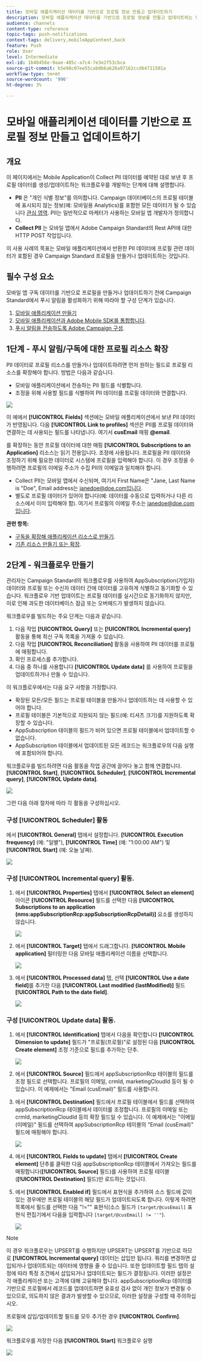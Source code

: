 ```yaml
---
title: 모바일 애플리케이션 데이터를 기반으로 프로필 정보 만들고 업데이트하기
description: 모바일 애플리케이션 데이터를 기반으로 프로필 정보를 만들고 업데이트하는 방법을 알아봅니다.
audience: channels
content-type: reference
topic-tags: push-notifications
context-tags: delivery,mobileAppContent,back
feature: Push
role: User
level: Intermediate
exl-id: 1b48456e-9aae-485c-a7c4-7e3e2f53cbca
source-git-commit: b5e98c07ee55cab0b6a628a97162ccd64711501a
workflow-type: tm+mt
source-wordcount: '996'
ht-degree: 3%

---
```


# 모바일 애플리케이션 데이터를 기반으로 프로필 정보 만들고 업데이트하기

## 개요

이 페이지에서는 Mobile Application이 Collect PII 데이터를 예약된 대로 보낸 후 프로필 데이터를 생성/업데이트하는 워크플로우를 개발하는 단계에 대해 설명합니다.

* **PII** 은 &quot;개인 식별 정보&quot;를 의미합니다. Campaign 데이터베이스의 프로필 테이블에 표시되지 않는 정보(예: 모바일용 Analytics)를 포함한 모든 데이터가 될 수 있습니다 [관심 영역](../../integrating/using/about-campaign-points-of-interest-data-integration.md). PII는 일반적으로 마케터가 사용하는 모바일 앱 개발자가 정의합니다.
* **Collect PII** 는 모바일 앱에서 Adobe Campaign Standard의 Rest API에 대한 HTTP POST 작업입니다.

이 사용 사례의 목표는 모바일 애플리케이션에서 반환한 PII 데이터에 프로필 관련 데이터가 포함된 경우 Campaign Standard 프로필을 만들거나 업데이트하는 것입니다.

## 필수 구성 요소

모바일 앱 구독 데이터를 기반으로 프로필을 만들거나 업데이트하기 전에 Campaign Standard에서 푸시 알림을 활성화하기 위해 따라야 할 구성 단계가 있습니다.

1. [모바일 애플리케이션 만들기](../../administration/using/configuring-a-mobile-application.md)
1. [모바일 애플리케이션과 Adobe Mobile SDK를 통합합니다](../../administration/using/supported-mobile-use-cases.md).
1. [푸시 알림을 전송하도록 Adobe Campaign 구성](../../administration/using/configuring-a-mobile-application.md).

## 1단계 - 푸시 알림/구독에 대한 프로필 리소스 확장

PII 데이터로 프로필 리소스를 만들거나 업데이트하려면 먼저 원하는 필드로 프로필 리소스를 확장해야 합니다. 방법은 다음과 같습니다.

* 모바일 애플리케이션에서 전송하는 PII 필드를 식별합니다.
* 조정을 위해 사용할 필드를 식별하여 PII 데이터를 프로필 데이터와 연결합니다.

![](assets/update_profile1.png)

이 예에서 **[!UICONTROL Fields]** 섹션에는 모바일 애플리케이션에서 보낸 PII 데이터가 반영됩니다. 다음 **[!UICONTROL Link to profiles]** 섹션은 PII를 프로필 데이터와 연결하는 데 사용되는 필드를 나타냅니다. 여기서 **cusEmail** 매핑 **@email**.

를 확장하는 동안 프로필 데이터에 대한 매핑 **[!UICONTROL Subscriptions to an Application]** 리소스는 읽기 전용입니다. 조정에 사용됩니다. 프로필을 PII 데이터와 조정하기 위해 필요한 데이터로 시스템에 프로필을 입력해야 합니다. 이 경우 조정을 수행하려면 프로필의 이메일 주소가 수집 PII의 이메일과 일치해야 합니다.

* Collect PII는 모바일 앱에서 수신되며, 여기서 First Name은 &quot;Jane, Last Name is &quot;Doe&quot;, Email address는 janedoe@doe.com입니다.
* 별도로 프로필 데이터가 있어야 합니다(예: 데이터를 수동으로 입력하거나 다른 리소스에서 이미 입력해야 함). 여기서 프로필의 이메일 주소는 janedoe@doe.com입니다.

**관련 항목:**

* [구독을 확장해 애플리케이션 리소스로 만들기](../../developing/using/extending-the-subscriptions-to-an-application-resource.md).
* [기존 리소스 만들기 또는 확장](../../developing/using/key-steps-to-add-a-resource.md).

## 2단계 - 워크플로우 만들기

관리자는 Campaign Standard의 워크플로우를 사용하여 AppSubscription(가입자) 데이터와 프로필 또는 수신자 데이터 간에 데이터를 고유하게 식별하고 동기화할 수 있습니다. 워크플로우 기반 업데이트는 프로필 데이터를 실시간으로 동기화하지 않지만, 이로 인해 과도한 데이터베이스 잠금 또는 오버헤드가 발생하지 않습니다.

워크플로우를 빌드하는 주요 단계는 다음과 같습니다.

1. 다음 작업 **[!UICONTROL Query]** 또는 **[!UICONTROL Incremental query]** 활동을 통해 최신 구독 목록을 가져올 수 있습니다.
1. 다음 작업 **[!UICONTROL Reconciliation]** 활동을 사용하여 PII 데이터를 프로필에 매핑합니다.
1. 확인 프로세스를 추가합니다.
1. 다음 중 하나를 사용합니다 **[!UICONTROL Update data]** 를 사용하여 프로필을 업데이트하거나 만들 수 있습니다.

이 워크플로우에서는 다음 요구 사항을 가정합니다.

* 확장된 모든/모든 필드는 프로필 테이블을 만들거나 업데이트하는 데 사용할 수 있어야 합니다.
* 프로필 테이블은 기본적으로 지원되지 않는 필드(예: 티셔츠 크기)를 지원하도록 확장할 수 있습니다.
* AppSubscription 테이블의 필드가 비어 있으면 프로필 테이블에서 업데이트할 수 없습니다.
* AppSubscription 테이블에서 업데이트된 모든 레코드는 워크플로우의 다음 실행에 포함되어야 합니다.

워크플로우를 빌드하려면 다음 활동을 작업 공간에 끌어다 놓고 함께 연결합니다. **[!UICONTROL Start]**, **[!UICONTROL Scheduler]**, **[!UICONTROL Incremental query]**, **[!UICONTROL Update data]**.

![](assets/update_profile0.png)

그런 다음 아래 절차에 따라 각 활동을 구성하십시오.

### 구성 **[!UICONTROL Scheduler]** 활동

에서 **[!UICONTROL General]** 탭에서 설정합니다. **[!UICONTROL Execution frequency]** (예: &quot;일별&quot;), **[!UICONTROL Time]** (예: &quot;1:00:00 AM&quot;) 및 **[!UICONTROL Start]** (예: 오늘 날짜).

![](assets/update_profile2.png)

### 구성 **[!UICONTROL Incremental query]** 활동.

1. 에서 **[!UICONTROL Properties]** 탭에서 **[!UICONTROL Select an element]** 아이콘 **[!UICONTROL Resource]** 필드를 선택한 다음 **[!UICONTROL Subscriptions to an application (nms:appSubscriptionRcp:appSubscriptionRcpDetail)]** 요소를 생성하지 않습니다.

   ![](assets/update_profile3.png)

1. 에서 **[!UICONTROL Target]** 탭에서 드래그합니다. **[!UICONTROL Mobile application]** 필터링한 다음 모바일 애플리케이션 이름을 선택합니다.

   ![](assets/update_profile4.png)

1. 에서 **[!UICONTROL Processed data]** 탭, 선택 **[!UICONTROL Use a date field]**&#x200B;를 추가한 다음 **[!UICONTROL Last modified (lastModified)]**  필드 **[!UICONTROL Path to the date field]**.

   ![](assets/update_profile5.png)

### 구성 **[!UICONTROL Update data]** 활동.

1. 에서 **[!UICONTROL Identification]** 탭에서 다음을 확인합니다 **[!UICONTROL Dimension to update]** 필드가 &quot;프로필(프로필)&quot;로 설정된 다음 **[!UICONTROL Create element]** 조정 기준으로 필드를 추가하는 단추.

   ![](assets/update_profile_createelement.png)

1. 에서 **[!UICONTROL Source]** 필드에서 appSubscriptionRcp 테이블의 필드를 조정 필드로 선택합니다. 프로필의 이메일, crmId, marketingCloudId 등이 될 수 있습니다. 이 예제에서는 &quot;Email (cusEmail)&quot; 필드를 사용합니다.

1. 에서 **[!UICONTROL Destination]** 필드에서 프로필 테이블에서 필드를 선택하여 appSubscriptionRcp 테이블에서 데이터를 조정합니다. 프로필의 이메일 또는 crmId, marketingCloudId 등의 확장 필드일 수 있습니다. 이 예제에서는 &quot;이메일(이메일)&quot; 필드를 선택하여 appSubscriptionRcp 테이블의 &quot;Email (cusEmail)&quot; 필드에 매핑해야 합니다.

   ![](assets/update_profile7.png)

1. 에서 **[!UICONTROL Fields to update]** 탭에서 **[!UICONTROL Create element]** 단추를 클릭한 다음 appSubscriptionRcp 테이블에서 가져오는 필드를 매핑합니다(**[!UICONTROL Source]** 필드)를 사용하여 프로필 테이블(**[!UICONTROL Destination]** 필드)만 로드하는 것입니다.

1. 에서 **[!UICONTROL Enabled if]** 필드에서 표현식을 추가하여 소스 필드에 값이 있는 경우에만 프로필 테이블의 해당 필드가 업데이트되도록 합니다. 이렇게 하려면 목록에서 필드를 선택한 다음 &quot;!=&quot;&quot; 표현식(소스 필드가 `[target/@cusEmail]` 표현식 편집기에서 다음을 입력합니다 `[target/@cusEmail] != ''"`).

   ![](assets/update_profile8.png)

>[!NOTE]
>
>이 경우 워크플로우는 UPSERT를 수행하지만 UPSERT는 UPSERT를 기반으로 하므로 **[!UICONTROL Incremental query]** 데이터는 삽입만 됩니다. 쿼리를 변경하면 삽입되거나 업데이트되는 데이터에 영향을 줄 수 있습니다.
>또한 업데이트할 필드 탭의 설정에 따라 특정 조건에서 삽입되거나 업데이트되는 필드가 결정됩니다. 이러한 설정은 각 애플리케이션 또는 고객에 대해 고유해야 합니다.
>appSubscriptionRcp 데이터를 기반으로 프로필에서 레코드를 업데이트하면 유효성 검사 없이 개인 정보가 변경될 수 있으므로, 의도하지 않은 결과가 발생할 수 있으므로, 이러한 설정을 구성할 때 주의하십시오.

프로필에 삽입/업데이트할 필드를 모두 추가한 경우 **[!UICONTROL Confirm]**.

![](assets/update_profile9.png)

워크플로우를 저장한 다음 **[!UICONTROL Start]** 워크플로우 실행

![](assets/update_profile10.png)
